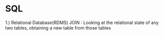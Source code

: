 # SQL

1.) Relational Database(RDMS) 
JOIN : Looking at the relational state of any two tables, obtaining a new table from those tables

